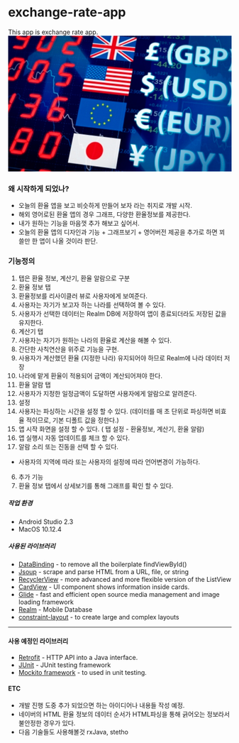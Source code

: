 # exchange-rate-app
This app is exchange rate app.
![alt text][logo]

### 왜 시작하게 되었나?
  - 오늘의 환율 앱을 보고 비슷하게 만들어 보자 라는 취지로 개발 시작.
  - 해외 영어로된 환율 앱의 경우 그래프, 다양한 환율정보를 제공한다.
  - 내가 원하는 기능을 마음껏 추가 해보고 싶어서.
  - 오늘의 환율 앱의 디자인과 기능 + 그래프보기 + 영어버전 제공을 추가로 하면 꾀 쓸만 한 앱이 나올 것이라 판단.
 
### 기능정의
1. 탭은 환율 정보, 계산기, 환율 알람으로 구분
2. 환율 정보 탭
  1. 환율정보를 리사이클러 뷰로 사용자에게 보여준다.
  2. 사용자는 자기가 보고자 하는 나라를 선택하여 볼 수 있다.
  3. 사용자가 선택한 데이터는 Realm DB에 저장하여 앱이 종료되더라도 저장된 값을 유지한다.
3. 계산기 탭
  1. 사용자는 자기가 원하는 나라의 환율로 계산을 해볼 수 있다.
  2. 간단한 사칙연산을 위주로 기능을 구현.
  3. 사용자가 계산했던 환율 (지정한 나라) 유지되어야 하므로 Realm에 나라 데이터 저장
  4. 나라에 맡게 환율이 적용되어 금액이 계산되어져야 한다.
4. 환율 알람 탭    
  1. 사용자가 지정한 일정금액이 도달하면 사용자에게 알람으로 알려준다.
5. 설정
  1. 사용자는 파싱하는 시간을 설정 할 수 있다. (데이터를 매 초 단위로 파싱하면 비효율 적이므로, 기본 디폴트 값을 정한다.)
  2. 앱 시작 화면을 설정 할 수 있다. ( 탭 설정 - 환율정보, 계산기, 환율 알람)
  3. 앱 실행시 자동 업데이트를 체크 할 수 있다.
  4. 알람 소리 또는 진동을 선택 할 수 있다.
  * 사용자의 지역에 따라 또는 사용자의 설정에 따라 언어변경이 가능하다.
6. 추가 기능
  1. 환율 정보 탭에서 상세보기를 통해 그래프를 확인 할 수 있다.

##### 작업 환경
  - Android Studio 2.3
  - MacOS 10.12.4

##### 사용된 라이브러리
* [DataBinding] - to remove all the boilerplate findViewById()
* [Jsoup] - scrape and parse HTML from a URL, file, or string
* [RecyclerView] - more advanced and more flexible version of the ListView
* [CardView] - UI component shows information inside cards.
* [Glide] - fast and efficient open source media management and image loading framework
* [Realm] - Mobile Database
* [constraint-layout] - to create large and complex layouts
----
#### 사용 예정인 라이브러리
* [Retrofit] - HTTP API into a Java interface.
* [JUnit] - JUnit testing framework
* [Mockito framework] - to used in unit testing.

#### ETC
  - 개발 진행 도중 추가 되었으면 하는 아이디어나 내용들 작성 예정.
  - 네이버의 HTML 환율 정보의 데이터 순서가 HTML파싱을 통해 긁어오는 정보라서 불안정한 경우가 있다.
  - 다음 기술들도 사용해볼것 rxJava, stetho
  

[DataBinding]: <https://developer.android.com/topic/libraries/data-binding/index.html?hl=ko#method_references>
[Jsoup]: <https://jsoup.org/>
[RecyclerView]: <https://developer.android.com/reference/android/support/v7/widget/RecyclerView.html>
[CardView]: <https://developer.android.com/training/material/lists-cards.html>
[Glide]:<https://github.com/bumptech/glide>
[Realm]:<https://realm.io/>
[constraint-layout]:<https://developer.android.com/training/constraint-layout/index.html>
[Retrofit]: <http://square.github.io/retrofit/>
[JUnit]:<http://junit.org/junit4/>
[Mockito framework]:<http://site.mockito.org/>

[logo]: https://github.com/soulduse/exchange-rate-app/blob/master/image/exchange_rate.jpg "Logo image"
